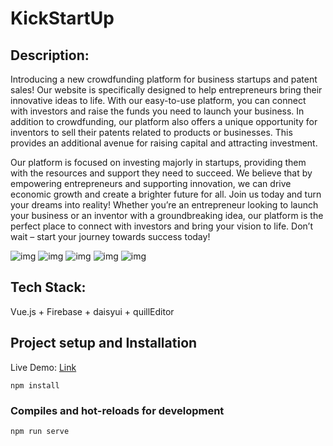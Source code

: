# KickStartUp

## Description:
Introducing a new crowdfunding platform for business startups and patent sales! Our website is specifically designed to help entrepreneurs bring their innovative ideas to life. With our easy-to-use platform, you can connect with investors and raise the funds you need to launch your business. In addition to crowdfunding, our platform also offers a unique opportunity for inventors to sell their patents related to products or businesses. This provides an additional avenue for raising capital and attracting investment.

Our platform is focused on investing majorly in startups, providing them with the resources and support they need to succeed. We believe that by empowering entrepreneurs and supporting innovation, we can drive economic growth and create a brighter future for all.
Join us today and turn your dreams into reality! Whether you’re an entrepreneur looking to launch your business or an inventor with a groundbreaking idea, our platform is the perfect place to connect with investors and bring your vision to life. Don’t wait – start your journey towards success today!

![img](https://i.imgur.com/2yMim7V.png)
![img](https://i.imgur.com/ndF9PU9.png)
![img](https://i.imgur.com/9L37NnC.png)
![img](https://i.imgur.com/1E2wRXt.png)
![img](https://i.imgur.com/owX0GcG.png)
## Tech Stack:
Vue.js + Firebase + daisyui + quillEditor


## Project setup and Installation
Live Demo: [Link](https://main--monumental-arithmetic-0c4361.netlify.app/)

```
npm install
```

### Compiles and hot-reloads for development

```
npm run serve
```


